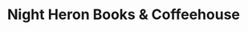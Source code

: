 ---
title: "Night Heron Books & Coffeehouse"
url: /laramie/night-heron-books-und-coffeehouse/
shop: Bücher
---